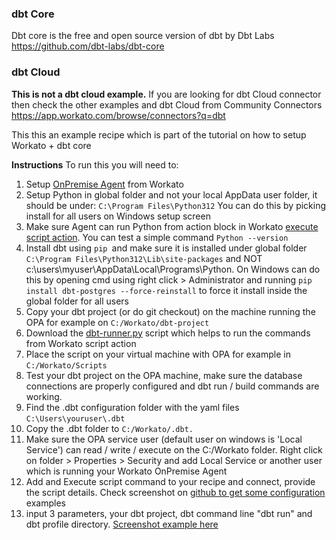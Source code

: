 ### dbt Core 
Dbt core is the free and open source version of dbt by Dbt Labs https://github.com/dbt-labs/dbt-core

### dbt Cloud
**This is not a dbt cloud example.** If you are looking for dbt Cloud connector then check the other examples and dbt Cloud from Community Connectors https://app.workato.com/browse/connectors?q=dbt

This this an example recipe which is part of the tutorial on how to setup Workato + dbt core 

**Instructions**
To run this you will need to:
1. Setup [OnPremise Agent](https://docs.workato.com/on-prem.html) from Workato 
2. Setup Python in global folder and not your local AppData user folder, it should be under:
`C:\Program Files\Python312`
You can do this by picking install for all users on Windows setup screen
3. Make sure Agent can run Python from action block in Workato [execute script action](https://docs.workato.com/connectors/on-prem-command-line-scripts.html#execute-command-line-script-action). You can test a simple command
`Python --version`
3. Install dbt using `pip `and make sure it is installed under global folder `C:\Program Files\Python312\Lib\site-packages` and NOT c:\users\myuser\AppData\Local\Programs\Python. On Windows can do this by opening cmd using right click &gt; Administrator and running 
`pip install dbt-postgres --force-reinstall` to force it install inside the global folder for all  users
4. Copy your dbt project (or do git checkout) on the machine running the OPA for example on 
`C:/Workato/dbt-project`
5. Download the [dbt-runner.py](https://github.com/maxknu/dbt-core-workato) script which helps to run the commands from Workato script action
6. Place the script on your virtual machine with OPA for example in
`C:/Workato/Scripts`
7. Test your dbt project on the OPA machine, make sure the database connections are properly configured and dbt run / build commands are working. 
8. Find the .dbt configuration folder with the yaml files 
`C:\Users\youruser\.dbt`
9. Copy the .dbt folder to 
`C:/Workato/.dbt. `
10. Make sure the OPA service user (default user on windows is 'Local Service') can read / write / execute on the  C:/Workato folder. Right click on folder  &gt; Properties &gt; Security and add Local Service or another user which is running your Workato OnPremise Agent 
11. Add and Execute script command to your recipe and connect, provide the script details. Check screenshot on [github to get some configuration](https://github.com/maxknu/dbt-core-workato/blob/main/workato-recipe-connector_config.png) examples 
12. input 3 parameters, your dbt project, dbt command line "dbt run" and dbt profile directory. [Screenshot example here](https://github.com/maxknu/dbt-core-workato/blob/main/workato-recipe-example_action_config.png) 
